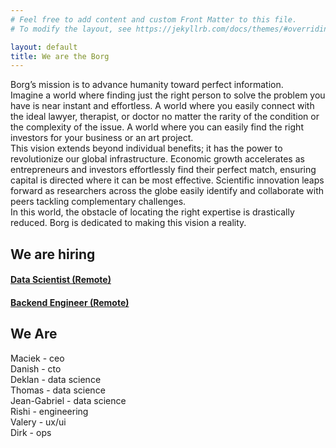 ```yaml
---
# Feel free to add content and custom Front Matter to this file.
# To modify the layout, see https://jekyllrb.com/docs/themes/#overriding-theme-defaults

layout: default
title: We are the Borg
---
```

Borg’s mission is to advance humanity toward perfect information.     
Imagine a world where finding just the right person to solve the problem you have is near instant and effortless. A world where you easily connect with the ideal lawyer, therapist, or doctor no matter the rarity of the condition or the complexity of the issue. A world where you can easily find the right investors for your business or an art project.     
This vision extends beyond individual benefits; it has the power to revolutionize our global infrastructure. Economic growth accelerates as entrepreneurs and investors effortlessly find their perfect match, ensuring capital is directed where it can be most effective. Scientific innovation leaps forward as researchers across the globe easily identify and collaborate with peers tackling complementary challenges.     
In this world, the obstacle of locating the right expertise is drastically reduced. Borg is dedicated to making this vision a reality.     


## We are hiring
#### <a href="https://apply.workable.com/borg/j/5B225329B3">Data Scientist (Remote)</a>
#### <a href="https://apply.workable.com/borg/j/B6310B7DB4">Backend Engineer (Remote)</a>

## We Are
Maciek - ceo      
Danish - cto      
Deklan - data science      
Thomas - data science      
Jean-Gabriel - data science      
Rishi - engineering      
Valery - ux/ui      
Dirk - ops      
